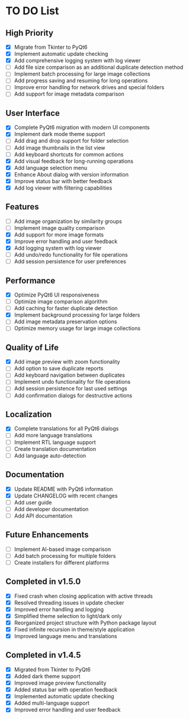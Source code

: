 # TO DO List

## High Priority
- [x] Migrate from Tkinter to PyQt6
- [x] Implement automatic update checking
- [x] Add comprehensive logging system with log viewer
- [ ] Add file size comparison as an additional duplicate detection method
- [ ] Implement batch processing for large image collections
- [ ] Add progress saving and resuming for long operations
- [ ] Improve error handling for network drives and special folders
- [ ] Add support for image metadata comparison

## User Interface
- [x] Complete PyQt6 migration with modern UI components
- [x] Implement dark mode theme support
- [ ] Add drag and drop support for folder selection
- [ ] Add image thumbnails in the list view
- [ ] Add keyboard shortcuts for common actions
- [x] Add visual feedback for long-running operations
- [x] Add language selection menu
- [x] Enhance About dialog with version information
- [x] Improve status bar with better feedback
- [x] Add log viewer with filtering capabilities

## Features
- [ ] Add image organization by similarity groups
- [ ] Implement image quality comparison
- [x] Add support for more image formats
- [x] Improve error handling and user feedback
- [x] Add logging system with log viewer
- [ ] Add undo/redo functionality for file operations
- [ ] Add session persistence for user preferences

## Performance
- [x] Optimize PyQt6 UI responsiveness
- [ ] Optimize image comparison algorithm
- [ ] Add caching for faster duplicate detection
- [x] Implement background processing for large folders
- [ ] Add image metadata preservation options
- [ ] Optimize memory usage for large image collections

## Quality of Life
- [x] Add image preview with zoom functionality
- [ ] Add option to save duplicate reports
- [ ] Add keyboard navigation between duplicates
- [ ] Implement undo functionality for file operations
- [ ] Add session persistence for last used settings
- [ ] Add confirmation dialogs for destructive actions

## Localization
- [x] Complete translations for all PyQt6 dialogs
- [ ] Add more language translations
- [ ] Implement RTL language support
- [ ] Create translation documentation
- [ ] Add language auto-detection

## Documentation
- [x] Update README with PyQt6 information
- [x] Update CHANGELOG with recent changes
- [ ] Add user guide
- [ ] Add developer documentation
- [ ] Add API documentation

## Future Enhancements
- [ ] Implement AI-based image comparison
- [ ] Add batch processing for multiple folders
- [ ] Create installers for different platforms

## Completed in v1.5.0
- [x] Fixed crash when closing application with active threads
- [x] Resolved threading issues in update checker
- [x] Improved error handling and logging
- [x] Simplified theme selection to light/dark only
- [x] Reorganized project structure with Python package layout
- [x] Fixed infinite recursion in theme/style application
- [x] Improved language menu and translations

## Completed in v1.4.5
- [x] Migrated from Tkinter to PyQt6
- [x] Added dark theme support
- [x] Improved image preview functionality
- [x] Added status bar with operation feedback
- [x] Implemented automatic update checking
- [x] Added multi-language support
- [x] Improved error handling and user feedback
